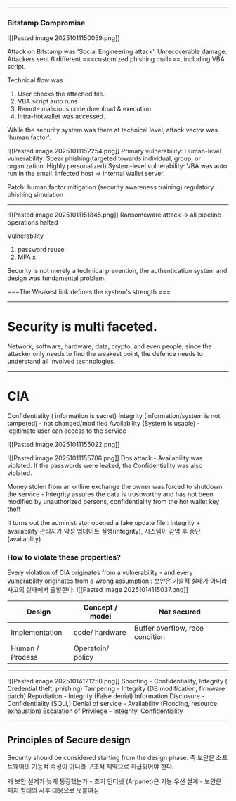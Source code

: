 
----
### Bitstamp Compromise
![[Pasted image 20251011150059.png]]

Attack on Bitstamp was 'Social Engineering attack'. Unrecoverable damage. 
Attackers sent 6 different ===customized phishing mail===, including VBA script. 

Technical flow was
1. User checks the attached file.
2. VBA script auto runs
3. Remote malicious code download & execution
4. Intra-hotwallet was accessed. 

While the security system was there at technical level, attack vector was 'human factor'.

![[Pasted image 20251011152254.png]]
Primary vulnerability: 
	Human-level vulnerability: Spear phishing(targeted towards individual, group, or organization. Highly personalized)
	System-level vulnerability: VBA was auto run in the email. Infected host -> internal wallet server. 

Patch:
	human factor mitigation (security awareness training)
	regulatory phishing simulation



---
![[Pasted image 20251011151845.png]]
Ransomeware attack -> all pipeline operations halted

Vulnerability
1. password reuse
2. MFA x

Security is not merely a technical prevention, the authentication system and design was fundamental problem. 

===The Weakest link defines the system's strength.===

---
<h1> Security is multi faceted. </h1>
Network, software, hardware, data, crypto, and even people, since the attacker only needs to find the weakest point, the defence needs to understand all involved technologies. 

---
# CIA
Confidentiality ( information is secret)
Integrity (Information/system is not tampered) - not changed/modified
Availability (System is usable) - legitimate user can access to the service

![[Pasted image 20251011155022.png]]

![[Pasted image 20251011155706.png]]
Dos attack - Availability was violated. If the passwords were leaked, the Confidentiality was also violated.

Money stolen from an online exchange the owner was forced to shutdown the service - Integrity assures the data is trustworthy and has not been modified by unauthorized persons, confidentiality from the hot wallet key theft

It turns out the administrator opened a fake update file : Integrity + availability 
관리자가 악성 업데이트 실행(integrity), 시스템이 감염 후 중단(availablity)



### How to violate these properties?

Every violation of CIA originates from a vulnerability - and every vulnerability originates from a wrong assumption : 보안은 기술적 실패가 아니라 사고의 실패에서 출발한다.
![[Pasted image 20251014115037.png]]

| Design          | Concept / model   | Not secured                     |
| --------------- | ----------------- | ------------------------------- |
| Implementation  | code/ hardware    | Buffer overflow, race condition |
| Human / Process | Operatoin/ policy |                                 |

----
![[Pasted image 20251014121250.png]]
Spoofing - Confidentiality, Integrity ( Credential theft, phishing)
Tampering - Integrity (DB modification, firmware patch)
Repudiation - Integrity (False denial)
Information Disclosure - Confidentiality (SQLi,)
Denial of service - Availability (Flooding, resource exhaustion)
Escalation of Privilege - Integrity, Confidentiality 

---
## Principles of Secure design
Security should be considered starting from the design phase. 즉 보안은 소프트웨어의 기능적 속성이 아니라 구조적 제약으로 취급되어야 한다. 

왜 보안 설계가 늦게 등장했는가 - 초기 인터넷 (Arpanet)은 기능 우선 설계 - 보안은 패치 형태의 사후 대응으로 덧붙여짐
